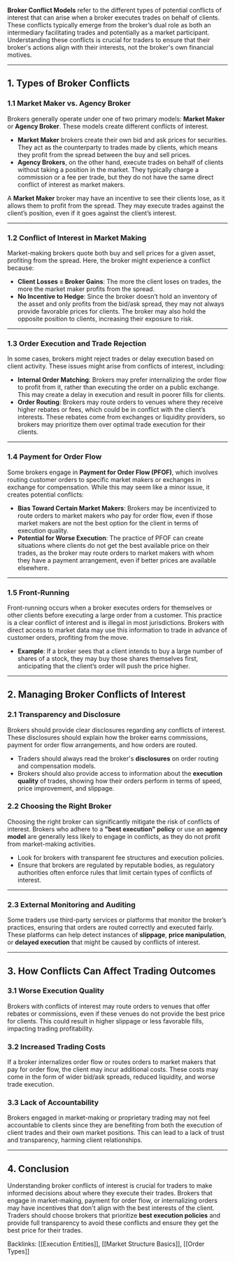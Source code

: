 **Broker Conflict Models** refer to the different types of potential conflicts of interest that can arise when a broker executes trades on behalf of clients. These conflicts typically emerge from the broker’s dual role as both an intermediary facilitating trades and potentially as a market participant. Understanding these conflicts is crucial for traders to ensure that their broker's actions align with their interests, not the broker's own financial motives.

---

## 1. **Types of Broker Conflicts**

### 1.1 **Market Maker vs. Agency Broker**
Brokers generally operate under one of two primary models: **Market Maker** or **Agency Broker**. These models create different conflicts of interest.

- **Market Maker** brokers create their own bid and ask prices for securities. They act as the counterparty to trades made by clients, which means they profit from the spread between the buy and sell prices.
- **Agency Brokers**, on the other hand, execute trades on behalf of clients without taking a position in the market. They typically charge a commission or a fee per trade, but they do not have the same direct conflict of interest as market makers.

A **Market Maker** broker may have an incentive to see their clients lose, as it allows them to profit from the spread. They may execute trades against the client’s position, even if it goes against the client’s interest.

---

### 1.2 **Conflict of Interest in Market Making**
Market-making brokers quote both buy and sell prices for a given asset, profiting from the spread. Here, the broker might experience a conflict because:

- **Client Losses = Broker Gains**: The more the client loses on trades, the more the market maker profits from the spread.
- **No Incentive to Hedge**: Since the broker doesn’t hold an inventory of the asset and only profits from the bid/ask spread, they may not always provide favorable prices for clients. The broker may also hold the opposite position to clients, increasing their exposure to risk.

---

### 1.3 **Order Execution and Trade Rejection**
In some cases, brokers might reject trades or delay execution based on client activity. These issues might arise from conflicts of interest, including:

- **Internal Order Matching**: Brokers may prefer internalizing the order flow to profit from it, rather than executing the order on a public exchange. This may create a delay in execution and result in poorer fills for clients.
- **Order Routing**: Brokers may route orders to venues where they receive higher rebates or fees, which could be in conflict with the client’s interests. These rebates come from exchanges or liquidity providers, so brokers may prioritize them over optimal trade execution for their clients.

---

### 1.4 **Payment for Order Flow**
Some brokers engage in **Payment for Order Flow (PFOF)**, which involves routing customer orders to specific market makers or exchanges in exchange for compensation. While this may seem like a minor issue, it creates potential conflicts:

- **Bias Toward Certain Market Makers**: Brokers may be incentivized to route orders to market makers who pay for order flow, even if those market makers are not the best option for the client in terms of execution quality.
- **Potential for Worse Execution**: The practice of PFOF can create situations where clients do not get the best available price on their trades, as the broker may route orders to market makers with whom they have a payment arrangement, even if better prices are available elsewhere.

---

### 1.5 **Front-Running**
Front-running occurs when a broker executes orders for themselves or other clients before executing a large order from a customer. This practice is a clear conflict of interest and is illegal in most jurisdictions. Brokers with direct access to market data may use this information to trade in advance of customer orders, profiting from the move.

- **Example**: If a broker sees that a client intends to buy a large number of shares of a stock, they may buy those shares themselves first, anticipating that the client’s order will push the price higher.

---

## 2. **Managing Broker Conflicts of Interest**

### 2.1 **Transparency and Disclosure**
Brokers should provide clear disclosures regarding any conflicts of interest. These disclosures should explain how the broker earns commissions, payment for order flow arrangements, and how orders are routed.

- Traders should always read the broker's **disclosures** on order routing and compensation models.
- Brokers should also provide access to information about the **execution quality** of trades, showing how their orders perform in terms of speed, price improvement, and slippage.

### 2.2 **Choosing the Right Broker**
Choosing the right broker can significantly mitigate the risk of conflicts of interest. Brokers who adhere to a **"best execution" policy** or use an **agency model** are generally less likely to engage in conflicts, as they do not profit from market-making activities.

- Look for brokers with transparent fee structures and execution policies.
- Ensure that brokers are regulated by reputable bodies, as regulatory authorities often enforce rules that limit certain types of conflicts of interest.

---

### 2.3 **External Monitoring and Auditing**
Some traders use third-party services or platforms that monitor the broker’s practices, ensuring that orders are routed correctly and executed fairly. These platforms can help detect instances of **slippage**, **price manipulation**, or **delayed execution** that might be caused by conflicts of interest.

---

## 3. **How Conflicts Can Affect Trading Outcomes**

### 3.1 **Worse Execution Quality**
Brokers with conflicts of interest may route orders to venues that offer rebates or commissions, even if these venues do not provide the best price for clients. This could result in higher slippage or less favorable fills, impacting trading profitability.

### 3.2 **Increased Trading Costs**
If a broker internalizes order flow or routes orders to market makers that pay for order flow, the client may incur additional costs. These costs may come in the form of wider bid/ask spreads, reduced liquidity, and worse trade execution.

### 3.3 **Lack of Accountability**
Brokers engaged in market-making or proprietary trading may not feel accountable to clients since they are benefiting from both the execution of client trades and their own market positions. This can lead to a lack of trust and transparency, harming client relationships.

---

## 4. **Conclusion**
Understanding broker conflicts of interest is crucial for traders to make informed decisions about where they execute their trades. Brokers that engage in market-making, payment for order flow, or internalizing orders may have incentives that don't align with the best interests of the client. Traders should choose brokers that prioritize **best execution policies** and provide full transparency to avoid these conflicts and ensure they get the best price for their trades.

Backlinks: [[Execution Entities]], [[Market Structure Basics]], [[Order Types]]